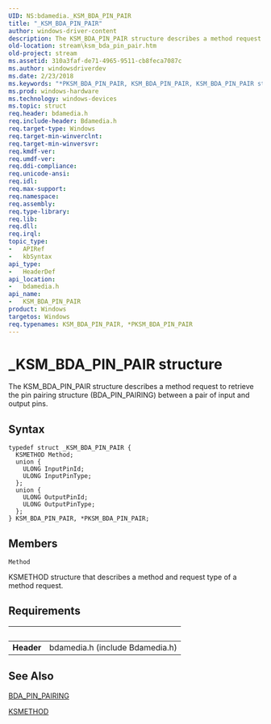 ```yaml
---
UID: NS:bdamedia._KSM_BDA_PIN_PAIR
title: "_KSM_BDA_PIN_PAIR"
author: windows-driver-content
description: The KSM_BDA_PIN_PAIR structure describes a method request to retrieve the pin pairing structure (BDA_PIN_PAIRING) between a pair of input and output pins.
old-location: stream\ksm_bda_pin_pair.htm
old-project: stream
ms.assetid: 310a3faf-de71-4965-9511-cb8feca7087c
ms.author: windowsdriverdev
ms.date: 2/23/2018
ms.keywords: "*PKSM_BDA_PIN_PAIR, KSM_BDA_PIN_PAIR, KSM_BDA_PIN_PAIR structure [Streaming Media Devices], PKSM_BDA_PIN_PAIR, PKSM_BDA_PIN_PAIR structure pointer [Streaming Media Devices], _KSM_BDA_PIN_PAIR, bdamedia/KSM_BDA_PIN_PAIR, bdamedia/PKSM_BDA_PIN_PAIR, bdaref_c171cffc-e7e6-432b-98ae-f198fdc20079.xml, stream.ksm_bda_pin_pair"
ms.prod: windows-hardware
ms.technology: windows-devices
ms.topic: struct
req.header: bdamedia.h
req.include-header: Bdamedia.h
req.target-type: Windows
req.target-min-winverclnt: 
req.target-min-winversvr: 
req.kmdf-ver: 
req.umdf-ver: 
req.ddi-compliance: 
req.unicode-ansi: 
req.idl: 
req.max-support: 
req.namespace: 
req.assembly: 
req.type-library: 
req.lib: 
req.dll: 
req.irql: 
topic_type:
-	APIRef
-	kbSyntax
api_type:
-	HeaderDef
api_location:
-	bdamedia.h
api_name:
-	KSM_BDA_PIN_PAIR
product: Windows
targetos: Windows
req.typenames: KSM_BDA_PIN_PAIR, *PKSM_BDA_PIN_PAIR
---
```


# _KSM_BDA_PIN_PAIR structure
The KSM_BDA_PIN_PAIR structure describes a method request to retrieve the pin pairing structure (BDA_PIN_PAIRING) between a pair of input and output pins.

## Syntax
````
typedef struct _KSM_BDA_PIN_PAIR {
  KSMETHOD Method;
  union {
    ULONG InputPinId;
    ULONG InputPinType;
  };
  union {
    ULONG OutputPinId;
    ULONG OutputPinType;
  };
} KSM_BDA_PIN_PAIR, *PKSM_BDA_PIN_PAIR;
````

## Members


`Method`

KSMETHOD structure that describes a method and request type of a method request.


## Requirements
| &nbsp; | &nbsp; |
| ---- |:---- |
| **Header** | bdamedia.h (include Bdamedia.h) |

## See Also

<a href="..\bdasup\ns-bdasup-_bda_pin_pairing.md">BDA_PIN_PAIRING</a>



<a href="https://msdn.microsoft.com/library/windows/hardware/ff563398">KSMETHOD</a>